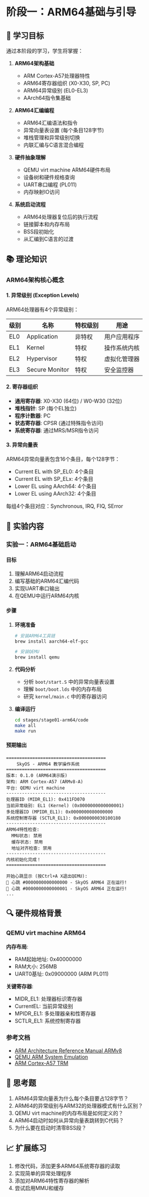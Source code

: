 # 阶段一：ARM64基础与引导

## 🎯 学习目标

通过本阶段的学习，学生将掌握：

1. **ARM64架构基础**
   - ARM Cortex-A57处理器特性
   - ARM64寄存器组织 (X0-X30, SP, PC)
   - ARM64异常级别 (EL0-EL3)
   - AArch64指令集基础

2. **ARM64汇编编程**
   - ARM64汇编语法和指令
   - 异常向量表设置 (每个条目128字节)
   - 堆栈管理和异常级别切换
   - 内联汇编与C语言混合编程

3. **硬件抽象理解**
   - QEMU virt machine ARM64硬件布局
   - 设备树和硬件规格查询
   - UART串口编程 (PL011)
   - 内存映射IO访问

4. **系统启动流程**
   - ARM64处理器复位后的执行流程
   - 链接脚本和内存布局
   - BSS段初始化
   - 从汇编到C语言的过渡

## 📚 理论知识

### ARM64架构核心概念

#### 1. 异常级别 (Exception Levels)
ARM64处理器有4个异常级别：

| 级别 | 名称 | 特权级别 | 用途 |
|------|------|----------|------|
| EL0 | Application | 非特权 | 用户应用程序 |
| EL1 | Kernel | 特权 | 操作系统内核 |
| EL2 | Hypervisor | 特权 | 虚拟化管理器 |
| EL3 | Secure Monitor | 特权 | 安全监控器 |

#### 2. 寄存器组织
- **通用寄存器**: X0-X30 (64位) / W0-W30 (32位)
- **堆栈指针**: SP (每个EL独立)
- **程序计数器**: PC
- **状态寄存器**: CPSR (通过特殊指令访问)
- **系统寄存器**: 通过MRS/MSR指令访问

#### 3. 异常向量表
ARM64异常向量表包含16个条目，每个128字节：
- Current EL with SP_EL0: 4个条目
- Current EL with SP_ELx: 4个条目  
- Lower EL using AArch64: 4个条目
- Lower EL using AArch32: 4个条目

每组4个条目对应：Synchronous, IRQ, FIQ, SError

## 🧪 实验内容

### 实验一：ARM64基础启动

#### 目标
1. 理解ARM64启动流程
2. 编写基础的ARM64汇编代码
3. 实现UART串口输出
4. 在QEMU中运行ARM64内核

#### 步骤
1. **环境准备**
   ```bash
   # 安装ARM64工具链
   brew install aarch64-elf-gcc
   
   # 安装QEMU
   brew install qemu
   ```

2. **代码分析**
   - 分析 `boot/start.S` 中的异常向量表设置
   - 理解 `boot/boot.lds` 中的内存布局
   - 研究 `kernel/main.c` 中的寄存器访问

3. **编译运行**
   ```bash
   cd stages/stage01-arm64/code
   make all
   make run
   ```

#### 预期输出
```
======================================
    SkyOS - ARM64 教学操作系统
======================================
版本: 0.1.0 (ARM64演示版)
架构: ARM Cortex-A57 (ARMv8-A)
平台: QEMU virt machine
--------------------------------------
处理器ID (MIDR_EL1): 0x411FD070
当前异常级别: EL1 (Kernel) (0x0000000000000001)
多处理器ID (MPIDR_EL1): 0x0000000080000000
系统控制寄存器 (SCTLR_EL1): 0x0000000030100180
--------------------------------------
ARM64特性检查:
  MMU状态: 禁用
  缓存状态: 禁用
  地址对齐检查: 禁用
--------------------------------------
内核初始化完成！
======================================

开始心跳显示 (按Ctrl+A X退出QEMU):
💓 心跳 #0000000000000000 - SkyOS ARM64 正在运行!
💓 心跳 #0000000000000001 - SkyOS ARM64 正在运行!
...
```

## 🔍 硬件规格背景

### QEMU virt machine ARM64

**内存布局**:
- RAM起始地址: 0x40000000
- RAM大小: 256MB
- UART0基址: 0x09000000 (ARM PL011)

**关键寄存器**:
- MIDR_EL1: 处理器标识寄存器
- CurrentEL: 当前异常级别
- MPIDR_EL1: 多处理器亲和性寄存器
- SCTLR_EL1: 系统控制寄存器

### 参考文档
- [ARM Architecture Reference Manual ARMv8](https://developer.arm.com/documentation/ddi0487/)
- [QEMU ARM System Emulation](https://www.qemu.org/docs/master/system/target-arm.html)
- [ARM Cortex-A57 TRM](https://developer.arm.com/documentation/ddi0488/)

## 🤔 思考题

1. ARM64异常向量表为什么每个条目要占128字节？
2. ARM64的异常级别与ARM32的处理器模式有什么区别？
3. QEMU virt machine的内存布局是如何定义的？
4. ARM64启动时如何从异常向量表跳转到C代码？
5. 为什么要在启动时清零BSS段？

## 📈 扩展练习

1. 修改代码，添加更多ARM64系统寄存器的读取
2. 实现简单的异常处理程序
3. 添加对ARM64特性寄存器的解析
4. 尝试启用MMU和缓存 
